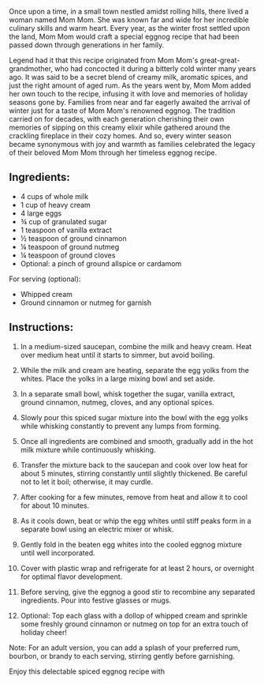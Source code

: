 Once upon a time, in a small town nestled amidst rolling hills, there lived a woman named Mom Mom. She was known far and wide for her incredible culinary skills and warm heart. Every year, as the winter frost settled upon the land, Mom Mom would craft a special eggnog recipe that had been passed down through generations in her family.

Legend had it that this recipe originated from Mom Mom's great-great-grandmother, who had concocted it during a bitterly cold winter many years ago. It was said to be a secret blend of creamy milk, aromatic spices, and just the right amount of aged rum. As the years went by, Mom Mom added her own touch to the recipe, infusing it with love and memories of holiday seasons gone by. Families from near and far eagerly awaited the arrival of winter just for a taste of Mom Mom's renowned eggnog. The tradition carried on for decades, with each generation cherishing their own memories of sipping on this creamy elixir while gathered around the crackling fireplace in their cozy homes. And so, every winter season became synonymous with joy and warmth as families celebrated the legacy of their beloved Mom Mom through her timeless eggnog recipe.

## Ingredients:
- 4 cups of whole milk
- 1 cup of heavy cream
- 4 large eggs
- ¾ cup of granulated sugar
- 1 teaspoon of vanilla extract
- ½ teaspoon of ground cinnamon
- ¼ teaspoon of ground nutmeg
- ¼ teaspoon of ground cloves
- Optional: a pinch of ground allspice or cardamom

For serving (optional):
- Whipped cream
- Ground cinnamon or nutmeg for garnish

## Instructions:

1. In a medium-sized saucepan, combine the milk and heavy cream. Heat over medium heat until it starts to simmer, but avoid boiling.

2. While the milk and cream are heating, separate the egg yolks from the whites. Place the yolks in a large mixing bowl and set aside.

3. In a separate small bowl, whisk together the sugar, vanilla extract, ground cinnamon, nutmeg, cloves, and any optional spices.

4. Slowly pour this spiced sugar mixture into the bowl with the egg yolks while whisking constantly to prevent any lumps from forming.

5. Once all ingredients are combined and smooth, gradually add in the hot milk mixture while continuously whisking.

6. Transfer the mixture back to the saucepan and cook over low heat for about 5 minutes, stirring constantly until slightly thickened. Be careful not to let it boil; otherwise, it may curdle.

7. After cooking for a few minutes, remove from heat and allow it to cool for about 10 minutes.

8. As it cools down, beat or whip the egg whites until stiff peaks form in a separate bowl using an electric mixer or whisk.

9. Gently fold in the beaten egg whites into the cooled eggnog mixture until well incorporated.

10. Cover with plastic wrap and refrigerate for at least 2 hours, or overnight for optimal flavor development.

11. Before serving, give the eggnog a good stir to recombine any separated ingredients. Pour into festive glasses or mugs.

12. Optional: Top each glass with a dollop of whipped cream and sprinkle some freshly ground cinnamon or nutmeg on top for an extra touch of holiday cheer!

Note: For an adult version, you can add a splash of your preferred rum, bourbon, or brandy to each serving, stirring gently before garnishing.

Enjoy this delectable spiced eggnog recipe with